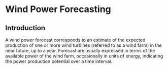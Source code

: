# Wind Power Forecasting


## Introduction
A wind power forecast corresponds to an estimate of the expected production of one or more wind turbines (referred to as a wind farm) in the near future, up to a year. Forecast are usually expressed in terms of the available power of the wind farm, occasionally in units of energy, indicating the power production potential over a time interval.
